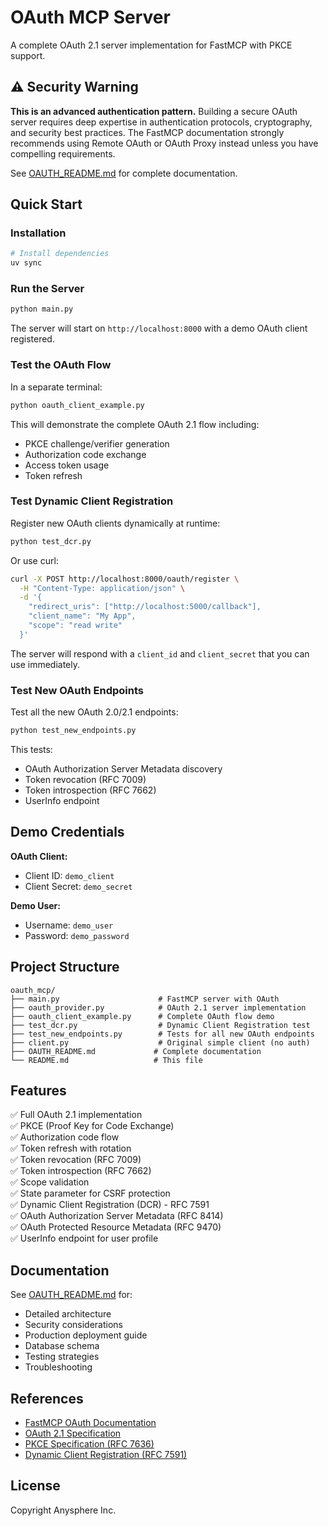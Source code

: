 # OAuth MCP Server

A complete OAuth 2.1 server implementation for FastMCP with PKCE support.

## ⚠️ Security Warning

**This is an advanced authentication pattern.** Building a secure OAuth server requires deep expertise in authentication protocols, cryptography, and security best practices. The FastMCP documentation strongly recommends using Remote OAuth or OAuth Proxy instead unless you have compelling requirements.

See [OAUTH_README.md](./OAUTH_README.md) for complete documentation.

## Quick Start

### Installation

```bash
# Install dependencies
uv sync
```

### Run the Server

```bash
python main.py
```

The server will start on `http://localhost:8000` with a demo OAuth client registered.

### Test the OAuth Flow

In a separate terminal:

```bash
python oauth_client_example.py
```

This will demonstrate the complete OAuth 2.1 flow including:
- PKCE challenge/verifier generation
- Authorization code exchange
- Access token usage
- Token refresh

### Test Dynamic Client Registration

Register new OAuth clients dynamically at runtime:

```bash
python test_dcr.py
```

Or use curl:

```bash
curl -X POST http://localhost:8000/oauth/register \
  -H "Content-Type: application/json" \
  -d '{
    "redirect_uris": ["http://localhost:5000/callback"],
    "client_name": "My App",
    "scope": "read write"
  }'
```

The server will respond with a `client_id` and `client_secret` that you can use immediately.

### Test New OAuth Endpoints

Test all the new OAuth 2.0/2.1 endpoints:

```bash
python test_new_endpoints.py
```

This tests:
- OAuth Authorization Server Metadata discovery
- Token revocation (RFC 7009)
- Token introspection (RFC 7662)
- UserInfo endpoint

## Demo Credentials

**OAuth Client:**
- Client ID: `demo_client`
- Client Secret: `demo_secret`

**Demo User:**
- Username: `demo_user`
- Password: `demo_password`

## Project Structure

```
oauth_mcp/
├── main.py                      # FastMCP server with OAuth
├── oauth_provider.py            # OAuth 2.1 server implementation
├── oauth_client_example.py      # Complete OAuth flow demo
├── test_dcr.py                  # Dynamic Client Registration test
├── test_new_endpoints.py        # Tests for all new OAuth endpoints
├── client.py                    # Original simple client (no auth)
├── OAUTH_README.md             # Complete documentation
└── README.md                   # This file
```

## Features

✅ Full OAuth 2.1 implementation  
✅ PKCE (Proof Key for Code Exchange)  
✅ Authorization code flow  
✅ Token refresh with rotation  
✅ Token revocation (RFC 7009)  
✅ Token introspection (RFC 7662)  
✅ Scope validation  
✅ State parameter for CSRF protection  
✅ Dynamic Client Registration (DCR) - RFC 7591  
✅ OAuth Authorization Server Metadata (RFC 8414)  
✅ OAuth Protected Resource Metadata (RFC 9470)  
✅ UserInfo endpoint for user profile  

## Documentation

See [OAUTH_README.md](./OAUTH_README.md) for:
- Detailed architecture
- Security considerations
- Production deployment guide
- Database schema
- Testing strategies
- Troubleshooting

## References

- [FastMCP OAuth Documentation](https://gofastmcp.com/servers/auth/full-oauth-server)
- [OAuth 2.1 Specification](https://datatracker.ietf.org/doc/html/draft-ietf-oauth-v2-1)
- [PKCE Specification (RFC 7636)](https://datatracker.ietf.org/doc/html/rfc7636)
- [Dynamic Client Registration (RFC 7591)](https://datatracker.ietf.org/doc/html/rfc7591)

## License

Copyright Anysphere Inc.

